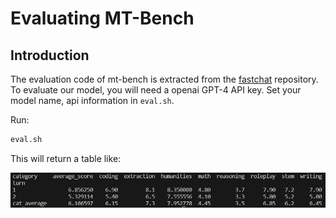 # Evaluating MT-Bench

## Introduction

The evaluation code of mt-bench is extracted from the [fastchat]() repository. To evaluate our model, you will need a openai GPT-4 API key. Set your model name, api information in `eval.sh`.

Run:
```bash
eval.sh
```
This will return a table like:

![mtbench](../docs/mtbench.png)